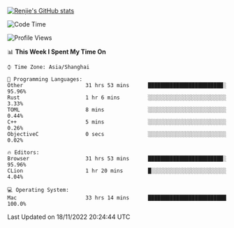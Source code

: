 [![Renjie's GitHub stats](https://github-readme-stats.vercel.app/api?username=liurenjie1024&show_icons=true&theme=chartreuse-dark)](https://github.com/anuraghazra/github-readme-stats)

<!--START_SECTION:waka-->
![Code Time](http://img.shields.io/badge/Code%20Time-352%20hrs%2056%20mins-blue)

![Profile Views](http://img.shields.io/badge/Profile%20Views-25-blue)

📊 **This Week I Spent My Time On** 

```text
⌚︎ Time Zone: Asia/Shanghai

💬 Programming Languages: 
Other                    31 hrs 53 mins      ████████████████████████░   95.96% 
Rust                     1 hr 6 mins         ░░░░░░░░░░░░░░░░░░░░░░░░░   3.33% 
TOML                     8 mins              ░░░░░░░░░░░░░░░░░░░░░░░░░   0.44% 
C++                      5 mins              ░░░░░░░░░░░░░░░░░░░░░░░░░   0.26% 
ObjectiveC               0 secs              ░░░░░░░░░░░░░░░░░░░░░░░░░   0.02%

🔥 Editors: 
Browser                  31 hrs 53 mins      ████████████████████████░   95.96% 
CLion                    1 hr 20 mins        █░░░░░░░░░░░░░░░░░░░░░░░░   4.04%

💻 Operating System: 
Mac                      33 hrs 14 mins      █████████████████████████   100.0%

```


 Last Updated on 18/11/2022 20:24:44 UTC
<!--END_SECTION:waka-->

